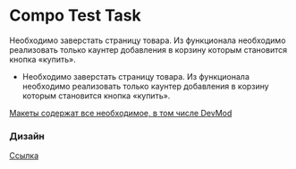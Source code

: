 # Compo Test Task

Необходимо заверстать страницу товара. Из функционала необходимо реализовать только каунтер добавления в корзину которым становится кнопка «купить».

- Необходимо заверстать страницу товара. Из функционала необходимо реализовать только каунтер добавления в корзину которым становится кнопка «купить».

[Макеты содержат все необходимое, в том числе DevMod](#Дизайн)

### Дизайн

[Ссылка](https://www.figma.com/file/pcfz6X6368SGJaYpaHbt6Y/%D0%A2%D0%B5%D1%81%D1%82%D0%BE%D0%B2%D0%BE%D0%B5?type=design&node-id=0%3A1&mode=design&t=tEMdcNTmPxH59SJh-1)
